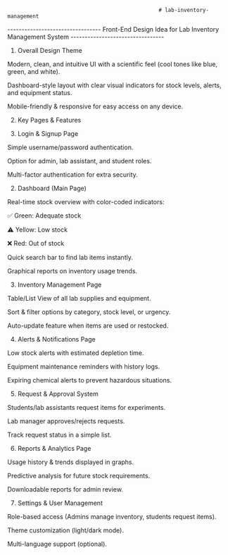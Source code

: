                                                     # lab-inventory-management



---------------------------------          Front-End Design Idea for Lab Inventory Management System                 ---------------------------------





1. Overall Design Theme

Modern, clean, and intuitive UI with a scientific feel (cool tones like blue, green, and white).

Dashboard-style layout with clear visual indicators for stock levels, alerts, and equipment status.

Mobile-friendly & responsive for easy access on any device.


2. Key Pages & Features

1. Login & Signup Page

Simple username/password authentication.

Option for admin, lab assistant, and student roles.

Multi-factor authentication for extra security.


2. Dashboard (Main Page)

Real-time stock overview with color-coded indicators:

✅ Green: Adequate stock

⚠️ Yellow: Low stock

❌ Red: Out of stock


Quick search bar to find lab items instantly.

Graphical reports on inventory usage trends.


3. Inventory Management Page

Table/List View of all lab supplies and equipment.

Sort & filter options by category, stock level, or urgency.

Auto-update feature when items are used or restocked.


4. Alerts & Notifications Page

Low stock alerts with estimated depletion time.

Equipment maintenance reminders with history logs.

Expiring chemical alerts to prevent hazardous situations.


5. Request & Approval System

Students/lab assistants request items for experiments.

Lab manager approves/rejects requests.

Track request status in a simple list.


6. Reports & Analytics Page

Usage history & trends displayed in graphs.

Predictive analysis for future stock requirements.

Downloadable reports for admin review.


7. Settings & User Management

Role-based access (Admins manage inventory, students request items).

Theme customization (light/dark mode).

Multi-language support (optional).
